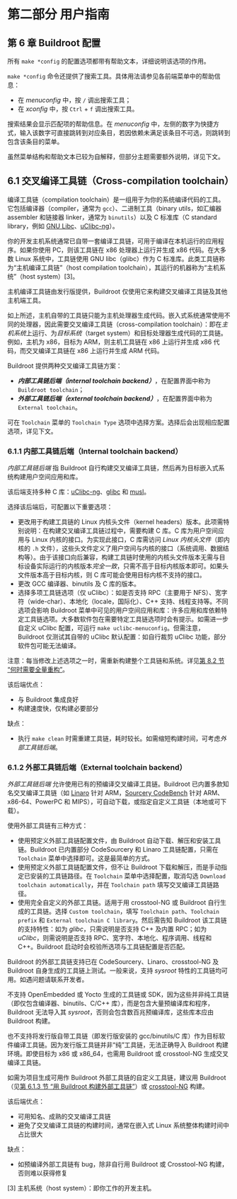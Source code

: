 # 第二部分 用户指南

## 第 6 章 Buildroot 配置

所有 `make *config` 的配置选项都带有帮助文本，详细说明该选项的作用。

`make *config` 命令还提供了搜索工具。具体用法请参见各前端菜单中的帮助信息：

- 在 *menuconfig* 中，按 `/` 调出搜索工具；
- 在 *xconfig* 中，按 `Ctrl` + `f` 调出搜索工具。

搜索结果会显示匹配项的帮助信息。在 *menuconfig* 中，左侧的数字为快捷方式，输入该数字可直接跳转到对应条目，若因依赖未满足该条目不可选，则跳转到包含该条目的菜单。

虽然菜单结构和帮助文本已较为自解释，但部分主题需要额外说明，详见下文。

## 6.1 交叉编译工具链（Cross-compilation toolchain）

编译工具链（compilation toolchain）是一组用于为你的系统编译代码的工具。它包括编译器（compiler，通常为 `gcc`）、二进制工具（binary utils，如汇编器 assembler 和链接器 linker，通常为 `binutils`）以及 C 标准库（C standard library，例如 [GNU Libc](http://www.gnu.org/software/libc/libc.html)、[uClibc-ng](http://www.uclibc-ng.org/)）。

你的开发主机系统通常已自带一套编译工具链，可用于编译在本机运行的应用程序。如果你使用 PC，则该工具链在 x86 处理器上运行并生成 x86 代码。在大多数 Linux 系统中，工具链使用 GNU libc（glibc）作为 C 标准库。此类工具链称为“主机编译工具链”（host compilation toolchain），其运行的机器称为“主机系统”（host system）[3]。

主机编译工具链由发行版提供，Buildroot 仅使用它来构建交叉编译工具链及其他主机端工具。

如上所述，主机自带的工具链只能为主机处理器生成代码。嵌入式系统通常使用不同的处理器，因此需要交叉编译工具链（cross-compilation toolchain）：即在*主机系统*上运行、为*目标系统*（target system）和目标处理器生成代码的工具链。例如，主机为 x86，目标为 ARM，则主机工具链在 x86 上运行并生成 x86 代码，而交叉编译工具链在 x86 上运行并生成 ARM 代码。

Buildroot 提供两种交叉编译工具链方案：

- ***内部工具链后端（internal toolchain backend）***，在配置界面中称为 `Buildroot toolchain`；
- ***外部工具链后端（external toolchain backend）***，在配置界面中称为 `External toolchain`。

可在 `Toolchain` 菜单的 `Toolchain Type` 选项中选择方案。选择后会出现相应配置选项，详见下文。

### 6.1.1 内部工具链后端（Internal toolchain backend）

*内部工具链后端* 指 Buildroot 自行构建交叉编译工具链，然后再为目标嵌入式系统构建用户空间应用和库。

该后端支持多种 C 库：[uClibc-ng](http://www.uclibc-ng.org/)、[glibc](http://www.gnu.org/software/libc/libc.html) 和 [musl](http://www.musl-libc.org/)。

选择该后端后，可配置以下重要选项：

- 更改用于构建工具链的 Linux 内核头文件（kernel headers）版本。此项需特别说明：在构建交叉编译工具链过程中，需要构建 C 库。C 库为用户空间应用与 Linux 内核的接口。为实现此接口，C 库需访问 *Linux 内核头文件*（即内核的 `.h` 文件），这些头文件定义了用户空间与内核的接口（系统调用、数据结构等）。由于该接口向后兼容，构建工具链时使用的内核头文件版本无需与目标设备实际运行的内核版本*完全一致*，只需不高于目标内核版本即可。如果头文件版本高于目标内核，则 C 库可能会使用目标内核不支持的接口。
- 更改 GCC 编译器、binutils 及 C 库的版本。
- 选择多项工具链选项（仅 uClibc）：如是否支持 RPC（主要用于 NFS）、宽字符（wide-char）、本地化（locale，国际化）、C++ 支持、线程支持等。不同选项会影响 Buildroot 菜单中可见的用户空间应用和库：许多应用和库依赖特定工具链选项。大多数软件包在需要特定工具链选项时会有提示。如需进一步自定义 uClibc 配置，可运行 `make uclibc-menuconfig`。但需注意，Buildroot 仅测试其自带的 uClibc 默认配置：如自行裁剪 uClibc 功能，部分软件包可能无法编译。

注意：每当修改上述选项之一时，需重新构建整个工具链和系统。详见[第 8.2 节 “何时需要全量重构”](https://buildroot.org/downloads/manual/manual.html#full-rebuild)。

该后端优点：

- 与 Buildroot 集成良好
- 构建速度快，仅构建必要部分

缺点：

- 执行 `make clean` 时需重建工具链，耗时较长。如需缩短构建时间，可考虑*外部工具链后端*。

### 6.1.2 外部工具链后端（External toolchain backend）

*外部工具链后端* 允许使用已有的预编译交叉编译工具链。Buildroot 已内置多款知名交叉编译工具链（如 [Linaro](http://www.linaro.org/) 针对 ARM，[Sourcery CodeBench](http://www.mentor.com/embedded-software/sourcery-tools/sourcery-codebench/editions/lite-edition/) 针对 ARM、x86-64、PowerPC 和 MIPS），可自动下载，或指定自定义工具链（本地或可下载）。

使用外部工具链有三种方式：

- 使用预定义外部工具链配置文件，由 Buildroot 自动下载、解压和安装工具链。Buildroot 已内置部分 CodeSourcery 和 Linaro 工具链配置，只需在 `Toolchain` 菜单中选择即可。这是最简单的方式。
- 使用预定义外部工具链配置文件，但不让 Buildroot 下载和解压，而是手动指定已安装的工具链路径。在 `Toolchain` 菜单中选择配置，取消勾选 `Download toolchain automatically`，并在 `Toolchain path` 填写交叉编译工具链路径。
- 使用完全自定义的外部工具链。适用于用 crosstool-NG 或 Buildroot 自行生成的工具链。选择 `Custom toolchain`，填写 `Toolchain path`、`Toolchain prefix` 和 `External toolchain C library`。然后需告知 Buildroot 该工具链的支持特性：如为 *glibc*，只需说明是否支持 C++ 及内置 RPC；如为 *uClibc*，则需说明是否支持 RPC、宽字符、本地化、程序调用、线程和 C++。Buildroot 启动时会校验所选项与工具链配置是否匹配。

Buildroot 的外部工具链支持已在 CodeSourcery、Linaro、crosstool-NG 及 Buildroot 自身生成的工具链上测试。一般来说，支持 *sysroot* 特性的工具链均可用。如遇问题请联系开发者。

不支持 OpenEmbedded 或 Yocto 生成的工具链或 SDK，因为这些并非纯工具链（即仅包含编译器、binutils、C/C++ 库），而是包含大量预编译库和程序，Buildroot 无法导入其 *sysroot*，否则会包含数百兆预编译库，这些库本应由 Buildroot 构建。

也不支持将发行版自带工具链（即发行版安装的 gcc/binutils/C 库）作为目标软件编译工具链。因为发行版工具链并非“纯”工具链，无法正确导入 Buildroot 构建环境。即使目标为 x86 或 x86_64，也需用 Buildroot 或 crosstool-NG 生成交叉编译工具链。

如需为项目生成可用作 Buildroot 外部工具链的自定义工具链，建议用 Buildroot（见[第 6.1.3 节 “用 Buildroot 构建外部工具链”](https://buildroot.org/downloads/manual/manual.html#build-toolchain-with-buildroot)）或 [crosstool-NG](http://crosstool-ng.org/) 构建。

该后端优点：

- 可用知名、成熟的交叉编译工具链
- 避免了交叉编译工具链的构建时间，通常在嵌入式 Linux 系统整体构建时间中占比很大

缺点：

- 如预编译外部工具链有 bug，除非自行用 Buildroot 或 Crosstool-NG 构建，否则难以获得修复

[3] 主机系统（host system）：即你工作的开发主机。
